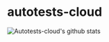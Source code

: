 # autotests-cloud

![Autotests-cloud's github stats](https://github-readme-stats.vercel.app/api?username=autotests-cloud&show_icons=true&theme=radical)
